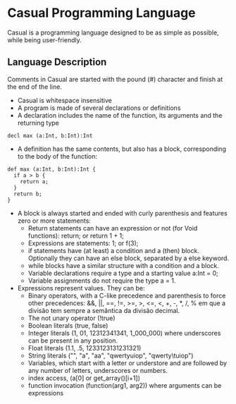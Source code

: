 # Casual Programming Language
Casual is a programming language designed to be as simple as possible, while being user-friendly.

## Language Description
Comments in Casual are started with the pound (#) character and finish at the end of the line.

* Casual is whitespace insensitive
* A program is made of several declarations or definitions
* A declaration includes the name of the function, its arguments and the returning type

 ```
 decl max (a:Int, b:Int):Int
 ```
 
* A definition has the same contents, but also has a block, corresponding to the body of the function:

``` 
def max (a:Int, b:Int):Int {
  if a > b {
    return a;
  }
  return b;
} 
``` 

* A block is always started and ended with curly parenthesis and features zero or more statements:
  * Return statements can have an expression or not (for Void functions): return; or return 1 + 1;
  * Expressions are statements: 1; or f(3);
  * if statements have (at least) a condition and a (then) block. Optionally they can have an else block, separated by a else keyword.
  * while blocks have a similar structure with a condition and a block.
  * Variable declarations require a type and a starting value a:Int = 0;
  * Variable assignments do not require the type a = 1.
* Expressions represent values. They can be:
  * Binary operators, with a C-like precedence and parenthesis to force other precedences: &&, ||, ==, !=, >=, >, <=, <, +, -, *, /, % em que a divisão tem sempre a semântica da divisão decimal.
  * The not unary operator (!true)
  * Boolean literals (true, false)
  * Integer literals (1, 01, 12312341341, 1_000_000) where underscores can be present in any position.
  * Float literals (1.1, .5, 1233123131231321)
  * String literals ("", "a", "aa", "qwertyuiop", "qwerty\tuiop")
  * Variables, which start with a letter or understore and are followed by any number of letters, underscores or numbers.
  * index access, (a[0] or get_array()[i+1])
  * function invocation (function(arg1, arg2)) where arguments can be expressions
